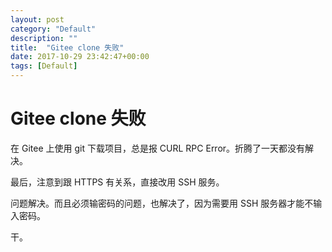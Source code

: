 ```yaml
---
layout: post
category: "Default"
description: ""
title:  "Gitee clone 失败"
date: 2017-10-29 23:42:47+00:00
tags: [Default]
---
```


# Gitee clone 失败

在 Gitee 上使用 git 下载项目，总是报 CURL RPC Error。折腾了一天都没有解决。

最后，注意到跟 HTTPS 有关系，直接改用 SSH 服务。

问题解决。而且必须输密码的问题，也解决了，因为需要用 SSH 服务器才能不输入密码。

干。